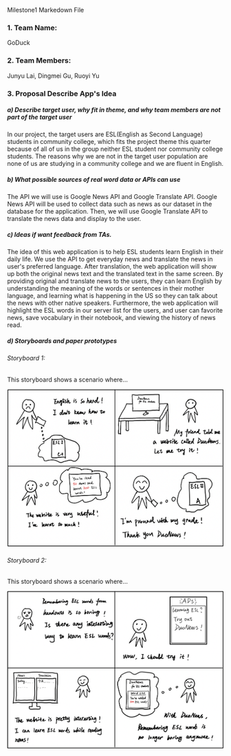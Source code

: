 Milestone1 Markedown File
### 1. Team Name:
GoDuck

### 2. Team Members:
Junyu Lai, Dingmei Gu, Ruoyi Yu

### 3. Proposal Describe App's Idea

##### a) Describe target user, why fit in theme, and why team members are not part of the target user

In our project, the target users are ESL(English as Second Language) students in community college, which fits the project theme this quarter because of all of us in the group neither ESL student nor community college students. The reasons why we are not in the target user population are none of us are studying in a community college and we are fluent in English.

##### b) What possible sources of real word data or APIs can use

The API we will use is Google News API and Google Translate API. Google News API will be used to collect data such as news as our dataset in the database for the application. Then, we will use Google Translate API to translate the news data and display to the user.

##### c) Ideas if want feedback from TAs.

The idea of this web application is to help ESL students learn English in their daily life. We use the API to get everyday news and translate the news in user's preferred language. After translation, the web application will show up both the original news text and the translated text in the same screen. By providing original and translate news to the users, they can learn English by understanding the meaning of the words or sentences in their mother language, and learning what is happening in the US so they can talk about the news with other native speakers. Furthermore, the web application will highlight the ESL words in our server list for the users, and user can favorite news, save vocabulary in their notebook, and viewing the history of news read.

##### d) Storyboards and paper prototypes

###### Storyboard 1:

This storyboard shows a scenario where...

![Storyboard1](https://github.com/KingsleyLai/COGS121/blob/master/images/Storyboard1.png)

###### Storyboard 2:

This storyboard shows a scenario where...

![Storyboard1](https://github.com/KingsleyLai/COGS121/blob/master/images/Storyboard2.png)

